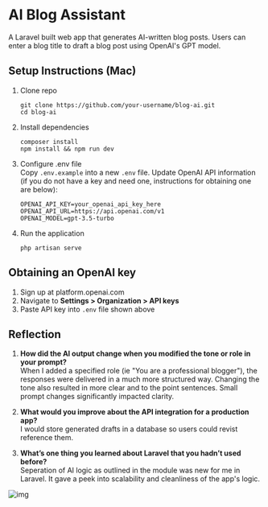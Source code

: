 # AI Blog Assistant

A Laravel built web app that generates AI-written blog posts. Users can enter a blog title to draft a blog post using OpenAI's GPT model.

## Setup Instructions (Mac)

1. Clone repo
    ```
    git clone https://github.com/your-username/blog-ai.git
    cd blog-ai
    ```
2. Install dependencies
    ```
    composer install
    npm install && npm run dev
    ```
3. Configure .env file  
   Copy `.env.example` into a new `.env` file. Update OpenAI API information (if you do not have a key and need one, instructions for obtaining one are below):
    ```
    OPENAI_API_KEY=your_openai_api_key_here
    OPENAI_API_URL=https://api.openai.com/v1
    OPENAI_MODEL=gpt-3.5-turbo
    ```
4. Run the application
    ```
    php artisan serve
    ```

## Obtaining an OpenAI key

1. Sign up at platform.openai.com
2. Navigate to <b>Settings > Organization > API keys</b>
3. Paste API key into `.env` file shown above

## Reflection

1. <b>How did the AI output change when you modified the tone or role in your prompt?</b>  
   When I added a specified role (ie "You are a professional blogger"), the responses were delivered in a much more structured way. Changing the tone also resulted in more clear and to the point sentences. Small prompt changes significantly impacted clarity.

2. <b>What would you improve about the API integration for a production app?</b>  
   I would store generated drafts in a database so users could revist reference them.

3. <b>What’s one thing you learned about Laravel that you hadn’t used before?</b>  
   Seperation of AI logic as outlined in the module was new for me in Laravel. It gave a peek into scalability and cleanliness of the app's logic.

![img](storage/app/public/app_example.png)
